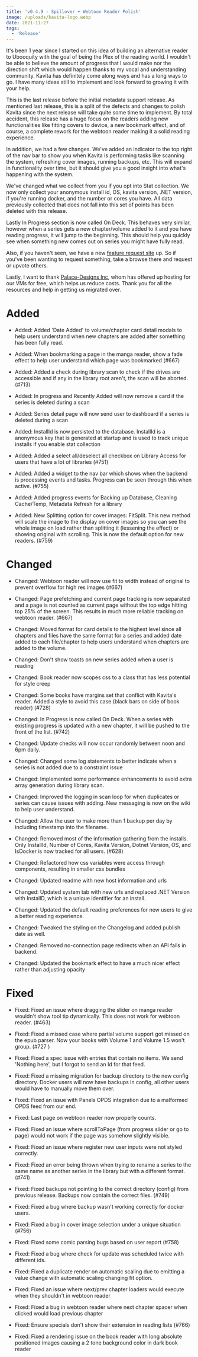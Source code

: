 ```yaml
---
title: 'v0.4.9 - Spillover + Webtoon Reader Polish'
image: /uploads/kavita-logo.webp
date: 2021-11-27
tags:
  - 'Release'
---
```


It's been 1 year since I started on this idea of building an alternative reader to Ubooquity with the goal of being the Plex of the reading world. I wouldn't be able to believe the amount of progress that I would make nor the direction shift which would happen thanks to my vocal and understanding community. Kavita has definitely come along ways and has a long ways to go. I have many ideas still to implement and look forward to growing it with your help. 



This is the last release before the initial metadata support release. As mentioned last release, this is a split of the defects and changes to polish Kavita since the next release will take quite some time to implement. By total accident, this release has a huge focus on the readers adding new functionalities like fitting covers to device, a new bookmark effect, and of course, a complete rework for the webtoon reader making it a solid reading experience.



In addition, we had a few changes. We've added an indicator to the top right of the nav bar to show you when Kavita is performing tasks like scanning the system, refreshing cover images, running backups, etc. This will expand in functionality over time, but it should give you a good insight into what's happening with the system. 



We've changed what we collect from you if you opt into Stat collection. We now only collect your anonymous install id, OS, kavita version, .NET version, if you're running docker, and the number or cores you have. All data previously collected that does not fall into this set of points has been deleted with this release. 



Lastly In Progress section is now called On Deck. This behaves very similar, however when a series gets a new chapter/volume added to it and you have reading progress, it will jump to the beginning. This should help you quickly see when something new comes out on series you might have fully read. 



Also, if you haven't seen, we have a new [feature request site](https://feats.kavitareader.com) up. So if you've been wanting to request something, take a browse there and request or upvote others. 



Lastly, I want to thank [Palace-Designs Inc](https://www.palace-designs.com/), whom has offered up hosting for our VMs for free, which helps us reduce costs. Thank you for all the resources and help in getting us migrated over. 



# Added

- Added: Added 'Date Added' to volume/chapter card detail modals to help users understand when new chapters are added after something has been fully read.

- Added: When bookmarking a page in the manga reader, show a fade effect to help user understand which page was bookmarked (#667)

- Added: Added a check during library scan to check if the drives are accessible and if any in the library root aren't, the scan will be aborted. (#713)

- Added: In progress and Recently Added will now remove a card if the series is deleted during a scan

- Added: Series detail page will now send user to dashboard if a series is deleted during a scan

- Added: InstallId is now persisted to the database. InstallId is a anonymous key that is generated at startup and is used to track unique installs if you enable stat collection

- Added: Added a select all/deselect all checkbox on Library Access for users that have a lot of libraries (#751)

- Added: Added a widget to the nav bar which shows when the backend is processing events and tasks. Progress can be seen through this when active. (#755)

- Added: Added progress events for Backing up Database, Cleaning Cache/Temp, Metadata Refresh for a library

- Added: New Splitting option for cover images: FitSplit. This new method will scale the image to the display on cover images so you can see the whole image on load rather than splitting it (lessening the effect) or showing original with scrolling. This is now the default option for new readers. (#759)



# Changed

- Changed: Webtoon reader will now use fit to width instead of original to prevent overflow for high res images (#667)

- Changed: Page prefetching and current page tracking is now separated and a page is not counted as current page without the top edge hitting top 25% of the screen. This results in much more reliable tracking on webtoon reader. (#667)

- Changed: Moved format for card details to the highest level since all chapters and files have the same format for a series and added date added to each file/chapter to help users understand when chapters are added to the volume.

- Changed: Don't show toasts on new series added when a user is reading

- Changed: Book reader now scopes css to a class that has less potential for style creep

- Changed: Some books have margins set that conflict with Kavita's reader. Added a style to avoid this case (black bars on side of book reader) (#728)

- Changed: In Progress is now called On Deck. When a series with existing progress is updated with a new chapter, it will be pushed to the front of the list. (#742)

- Changed: Update checks will now occur randomly between noon and 6pm daily.

- Changed: Changed some log statements to better indicate when a series is not added due to a constraint issue

- Changed: Implemented some performance enhancements to avoid extra array generation during library scan.

- Changed: Improved the logging in scan loop for when duplicates or series can cause issues with adding. New messaging is now on the wiki to help user understand.

- Changed: Allow the user to make more than 1 backup per day by including timestamp into the filename.

- Changed: Removed most of the information gathering from the installs. Only InstallId, Number of Cores, Kavita Version, Dotnet Version, OS, and IsDocker is now tracked for all users. (#628)

- Changed: Refactored how css variables were access through components, resulting in smaller css bundles

- Changed: Updated readme with new host information and urls

- Changed: Updated system tab with new urls and replaced .NET Version with InstallD, which is a unique identifier for an install.

- Changed: Updated the default reading preferences for new users to give a better reading experience.

- Changed: Tweaked the styling on the Changelog and added publish date as well.

- Changed: Removed no-connection page redirects when an API fails in backend.

- Changed: Updated the bookmark effect to have a much nicer effect rather than adjusting opacity





# Fixed

- Fixed: Fixed an issue where dragging the slider on manga reader wouldn't show tool tip dynamically. This does not work for webtoon reader. (#463)

- Fixed: Fixed a missed case where partial volume support got missed on the epub parser. Now your books with Volume 1 and Volume 1.5 won't group. (#727 )

- Fixed: Fixed a spec issue with entries that contain no items. We send 'Nothing here', but I forgot to send an Id for that feed.

- Fixed: Fixed a missing migration for backup directory to the new config directory. Docker users will now have backups in config, all other users would have to manually move them over.

- Fixed: Fixed an issue with Panels OPDS integration due to a malformed OPDS feed from our end.

- Fixed: Last page on webtoon reader now properly counts.

- Fixed: Fixed an issue where scrollToPage (from progress slider or go to page) would not work if the page was somehow slightly visible.

- Fixed: Fixed an issue where register new user inputs were not styled correctly.

- Fixed: Fixed an error being thrown when trying to rename a series to the same name as another series in the library but with a different format. (#741)

- Fixed: Fixed backups not pointing to the correct directory (config) from previous release. Backups now contain the correct files. (#749)

- Fixed: Fixed a bug where backup wasn't working correctly for docker users.

- Fixed: Fixed a bug in cover image selection under a unique situation (#756)

- Fixed: Fixed some comic parsing bugs based on user report (#758)

- Fixed: Fixed a bug where check for update was scheduled twice with different ids.

- Fixed: Fixed a duplicate render on automatic scaling due to emitting a value change with automatic scaling changing fit option.

- Fixed: Fixed an issue where next/prev chapter loaders would execute when they shouldn't in webtoon reader

- Fixed: Fixed a bug in webtoon reader where next chapter spacer when clicked would load previous chapter

- Fixed: Ensure specials don't show their extension in reading lists (#766)

- Fixed: Fixed a rendering issue on the book reader with long absolute positioned images causing a 2 tone background color in dark book reader

